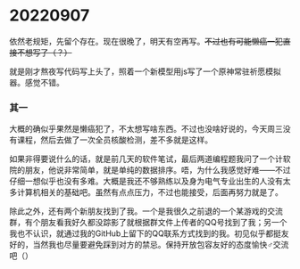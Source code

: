 # 20220907

依然老规矩，先留个存在。现在很晚了，明天有空再写。~~不过也有可能懒癌一犯直接不想写了（？）~~

就是刚才熬夜写代码写上头了，照着一个新模型用js写了一个原神常驻祈愿模拟器。感觉不错。

### 其一

大概的确似乎果然是懒癌犯了，不太想写啥东西。不过也没啥好说的，今天周三没有课程，然后去做了一次全员核酸检测，差不多就是这样。

如果非得要说什么的话，就是前几天的软件笔试，最后两道编程题我问了一个计软院的朋友，他说非常简单，就是单纯的数据排序。唔，为什么我感觉好难——不过仔细一想似乎也没有多难。大概是我还不够熟练以及身为电气专业出生的人没有太多计算机相关的基础吧。虽然有点点压力，不过也能接受，后面再努力就是了。

除此之外，还有两个新朋友找到了我。一个是我很久之前退的一个某游戏的交流群，有个朋友看我好久都没踪影了就根据群文件上传者的QQ号找到了我；另一个我也不认识，就通过我的GitHub上留下的QQ联系方式找到的我。初见似乎都挺友好的，当然我也尽量要避免踩到对方的禁忌。保持开放包容友好的态度愉快♂交流吧（）
